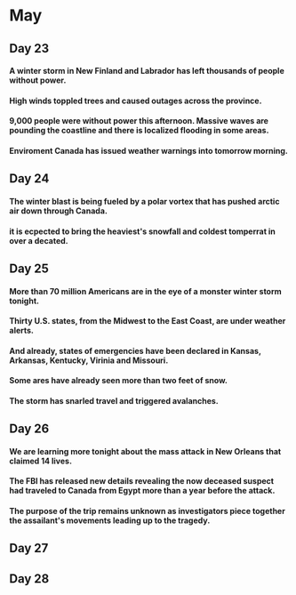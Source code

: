 # May

## Day 23
#### A winter storm in New Finland and Labrador has left thousands of people without power.
#### High winds toppled trees and caused outages across the province.
#### 9,000 people were without power this afternoon. Massive waves are pounding the coastline and there is localized flooding in some areas.
#### Enviroment Canada has issued weather warnings into tomorrow morning.
## Day 24
#### The winter blast is being fueled by a polar vortex that has pushed arctic air down through Canada.
#### it is ecpected to bring the heaviest's snowfall and coldest tomperrat in over a decated.


## Day 25
#### More than 70 million Americans are in the eye of a monster winter storm tonight.
#### Thirty U.S. states, from the Midwest to the East Coast, are under weather alerts.
#### And already, states of emergencies have been declared in Kansas, Arkansas, Kentucky, Virinia and Missouri.
#### Some ares have already seen more than two feet of snow.
#### The storm has snarled travel and triggered avalanches. 

## Day 26
#### We are learning more tonight about the mass attack in New Orleans that claimed 14 lives.
#### The FBI has released new details revealing the now deceased suspect had traveled to Canada from Egypt more than a year before the attack.
#### The purpose of the trip remains unknown as investigators piece together the assailant's movements leading up to the tragedy.


## Day 27

## Day 28
